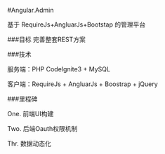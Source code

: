 #Angular.Admin

基于 RequireJs+AngluarJs+Bootstap 的管理平台

###目标
完善整套REST方案

###技术

服务端：PHP CodeIgnite3 + MySQL

客户端：RequireJs + AngluarJs + Boostrap + jQuery

###里程碑

One. 前端UI构建

Two. 后端Oauth权限机制

Thr. 数据动态化 